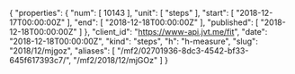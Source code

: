 {
  "properties": {
    "num": [
      10143
    ],
    "unit": [
      "steps"
    ],
    "start": [
      "2018-12-17T00:00:00Z"
    ],
    "end": [
      "2018-12-18T00:00:00Z"
    ],
    "published": [
      "2018-12-18T00:00:00Z"
    ]
  },
  "client_id": "https://www-api.jvt.me/fit",
  "date": "2018-12-18T00:00:00Z",
  "kind": "steps",
  "h": "h-measure",
  "slug": "2018/12/mjgoz",
  "aliases": [
    "/mf2/02701936-8dc3-4542-bf33-645f617393c7/",
    "/mf2/2018/12/mjGOz"
  ]
}
